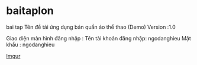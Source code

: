 # baitaplon
bai tap 
Tên đề tài ứng dụng bán quần áo thể thao (Demo)
Version :1.0

Giao diện màn hình đăng nhập : 
Tên tài khoản đăng nhập: ngodanghieu
Mật khẩu : ngodanghieu

[Imgur](https://i.imgur.com/Yv0D2ln.png)



